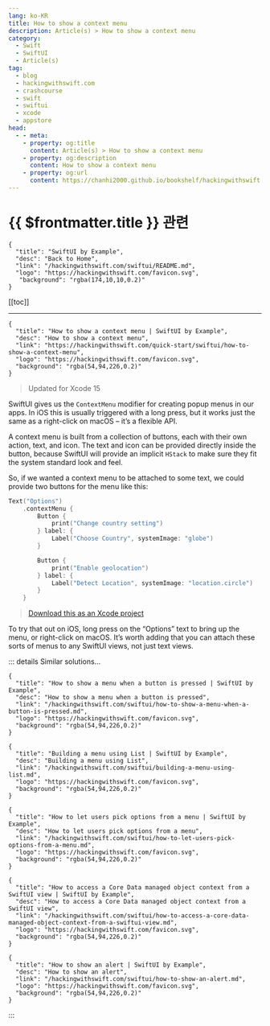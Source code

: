 ```yaml
---
lang: ko-KR
title: How to show a context menu
description: Article(s) > How to show a context menu
category:
  - Swift
  - SwiftUI
  - Article(s)
tag: 
  - blog
  - hackingwithswift.com
  - crashcourse
  - swift
  - swiftui
  - xcode
  - appstore
head:
  - - meta:
    - property: og:title
      content: Article(s) > How to show a context menu
    - property: og:description
      content: How to show a context menu
    - property: og:url
      content: https://chanhi2000.github.io/bookshelf/hackingwithswift.com/swiftui/how-to-show-a-context-menu.html
---
```


# {{ $frontmatter.title }} 관련

```component VPCard
{
  "title": "SwiftUI by Example",
  "desc": "Back to Home",
  "link": "/hackingwithswift.com/swiftui/README.md",
  "logo": "https://hackingwithswift.com/favicon.svg",
   "background": "rgba(174,10,10,0.2)"
}
```

[[toc]]

---

```component VPCard
{
  "title": "How to show a context menu | SwiftUI by Example",
  "desc": "How to show a context menu",
  "link": "https://hackingwithswift.com/quick-start/swiftui/how-to-show-a-context-menu",
  "logo": "https://hackingwithswift.com/favicon.svg",
  "background": "rgba(54,94,226,0.2)"
}
```

> Updated for Xcode 15

SwiftUI gives us the `ContextMenu` modifier for creating popup menus in our apps. In iOS this is usually triggered with a long press, but it works just the same as a right-click on macOS – it’s a flexible API.

A context menu is built from a collection of buttons, each with their own action, text, and icon. The text and icon can be provided directly inside the button, because SwiftUI will provide an implicit `HStack` to make sure they fit the system standard look and feel.

So, if we wanted a context menu to be attached to some text, we could provide two buttons for the menu like this:

```swift
Text("Options")
    .contextMenu {
        Button {
            print("Change country setting")
        } label: {
            Label("Choose Country", systemImage: "globe")
        }

        Button {
            print("Enable geolocation")
        } label: {
            Label("Detect Location", systemImage: "location.circle")
        }
    }
```

> [<FontIcon icon="fas fa-file-zipper"/>Download this as an Xcode project](https://hackingwithswift.com/files/projects/swiftui/how-to-show-a-context-menu-1.zip)

<VidStack src="https://hackingwithswift.com/img/books/quick-start/swiftui/how-to-show-a-context-menu-1~dark.mp4" />

To try that out on iOS, long press on the “Options” text to bring up the menu, or right-click on macOS. It’s worth adding that you can attach these sorts of menus to any SwiftUI views, not just text views.


::: details Similar solutions…

```component VPCard
{
  "title": "How to show a menu when a button is pressed | SwiftUI by Example",
  "desc": "How to show a menu when a button is pressed",
  "link": "/hackingwithswift.com/swiftui/how-to-show-a-menu-when-a-button-is-pressed.md",
  "logo": "https://hackingwithswift.com/favicon.svg",
  "background": "rgba(54,94,226,0.2)"
}
```

```component VPCard
{
  "title": "Building a menu using List | SwiftUI by Example",
  "desc": "Building a menu using List",
  "link": "/hackingwithswift.com/swiftui/building-a-menu-using-list.md",
  "logo": "https://hackingwithswift.com/favicon.svg",
  "background": "rgba(54,94,226,0.2)"
}
```

```component VPCard
{
  "title": "How to let users pick options from a menu | SwiftUI by Example",
  "desc": "How to let users pick options from a menu",
  "link": "/hackingwithswift.com/swiftui/how-to-let-users-pick-options-from-a-menu.md",
  "logo": "https://hackingwithswift.com/favicon.svg",
  "background": "rgba(54,94,226,0.2)"
}
```

```component VPCard
{
  "title": "How to access a Core Data managed object context from a SwiftUI view | SwiftUI by Example",
  "desc": "How to access a Core Data managed object context from a SwiftUI view",
  "link": "/hackingwithswift.com/swiftui/how-to-access-a-core-data-managed-object-context-from-a-swiftui-view.md",
  "logo": "https://hackingwithswift.com/favicon.svg",
  "background": "rgba(54,94,226,0.2)"
}
```

```component VPCard
{
  "title": "How to show an alert | SwiftUI by Example",
  "desc": "How to show an alert",
  "link": "/hackingwithswift.com/swiftui/how-to-show-an-alert.md",
  "logo": "https://hackingwithswift.com/favicon.svg",
  "background": "rgba(54,94,226,0.2)"
}
```

:::

